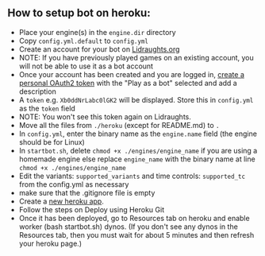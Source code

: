 ## How to setup bot on heroku:
- Place your engine(s) in the `engine.dir` directory
- Copy `config.yml.default` to `config.yml`
- Create an account for your bot on [Lidraughts.org](https://lidraughts.org/signup)
- NOTE: If you have previously played games on an existing account, you will not be able to use it as a bot account
- Once your account has been created and you are logged in, [create a personal OAuth2 token](https://lidraughts.org/account/oauth/token/create?scopes[]=bot:play&description=lidraughts-bot) with the "Play as a bot" selected and add a description
- A `token` e.g. `Xb0ddNrLabc0lGK2` will be displayed. Store this in `config.yml` as the `token` field
- NOTE: You won't see this token again on Lidraughts.
- Move all the files from `./heroku` (except for README.md) to `.`
- In `config.yml`, enter the binary name as the `engine.name` field (the engine should be for Linux)
- In `startbot.sh`, delete `chmod +x ./engines/engine_name` if you are using a homemade engine else replace `engine_name` with the binary name at line `chmod +x ./engines/engine_name`
- Edit the variants: `supported_variants` and time controls: `supported_tc` from the config.yml as necessary
- make sure that the .gitignore file is empty
- Create a [new heroku app](https://dashboard.heroku.com/new-app).
- Follow the steps on Deploy using Heroku Git
- Once it has been deployed, go to Resources tab on heroku and enable worker (bash startbot.sh) dynos. (If you don't see any dynos in the Resources tab, then you must wait for about 5 minutes and then refresh your heroku page.)
